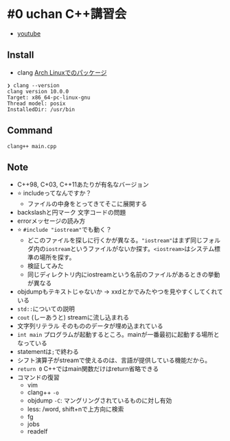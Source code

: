 # #0 uchan C++講習会
- [youtube](https://www.youtube.com/watch?v=pLuZOUusBYI)

## Install
- clang [Arch Linuxでのパッケージ](https://www.archlinux.org/packages/extra/x86_64/clang/)
```
❯ clang --version
clang version 10.0.0
Target: x86_64-pc-linux-gnu
Thread model: posix
InstalledDir: /usr/bin
```

## Command
```
clang++ main.cpp

```
## Note
- C++98, C+03, C++11あたりが有名なバージョン
- :star: includeってなんですか？
  - ファイルの中身をとってきてそこに展開する
- backslashと円マーク 文字コードの問題
- errorメッセージの読み方
- :star: `#include "iostream"`でも動く？
  - どこのファイルを探しに行くかが異なる。`"iostream"`はまず同じフォルダ内の`iostream`というファイルがないか探す。`<iostream>`はシステム標準の場所を探す。
  - 検証してみた
  - 同じディレクトリ内にiostreamという名前のファイルがあるときの挙動が異なる
- objdumpもテキストじゃないか -> xxdとかでみたやつを見やすくしてくれている
- `std::`についての説明
- `cout` (しーあうと) streamに流し込まれる
- 文字列リテラル そのもののデータが埋め込まれている
- `int main` プログラムが起動するところ。mainが一番最初に起動する場所となっている
- statementは`;`で終わる
- シフト演算子がstreamで使えるのは、言語が提供している機能だから。
- `return 0` C++ではmain関数だけはreturn省略できる
- コマンドの復習
  - vim
  - clang++ `-o`
  - objdump `-C`: マングリングされているものに対し有効
  - less: /word, shift+nで上方向に検索
  - fg
  - jobs
  - readelf
